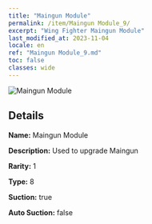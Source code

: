 ```yaml
---
title: "Maingun Module"
permalink: /item/Maingun Module_9/
excerpt: "Wing Fighter Maingun Module"
last_modified_at: 2023-11-04
locale: en
ref: "Maingun Module_9.md"
toc: false
classes: wide
---
```



 ![Maingun Module](/images/item/Maingun_Module_p.png)



## Details

 **Name:** Maingun Module 

 **Description:** Used to upgrade Maingun

 **Rarity:** 1 

 **Type:** 8 

 **Suction:** true 

 **Auto Suction:** false 


